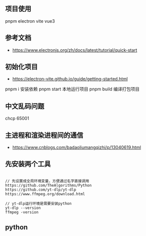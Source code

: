 ## 项目使用
pnpm electron vite vue3

## 参考文档
- https://www.electronjs.org/zh/docs/latest/tutorial/quick-start

## 初始化项目
- https://electron-vite.github.io/guide/getting-started.html

pnpm i 安装依赖
pnpm start 本地运行项目
pnpm build 编译打包项目

## 中文乱码问题
chcp 65001

## 主进程和渲染进程间的通信
- https://www.cnblogs.com/badaoliumangqizhi/p/13040619.html


## 先安装两个工具
```

// 先设置成全局环境变量，方便通过名字直接调用
https://github.com/TheAlgorithms/Python
https://github.com/yt-dlp/yt-dlp
https://www.ffmpeg.org/download.html

// yt-dlp运行环境是需要安装python
yt-dlp --version
ffmpeg -version
```



## python
